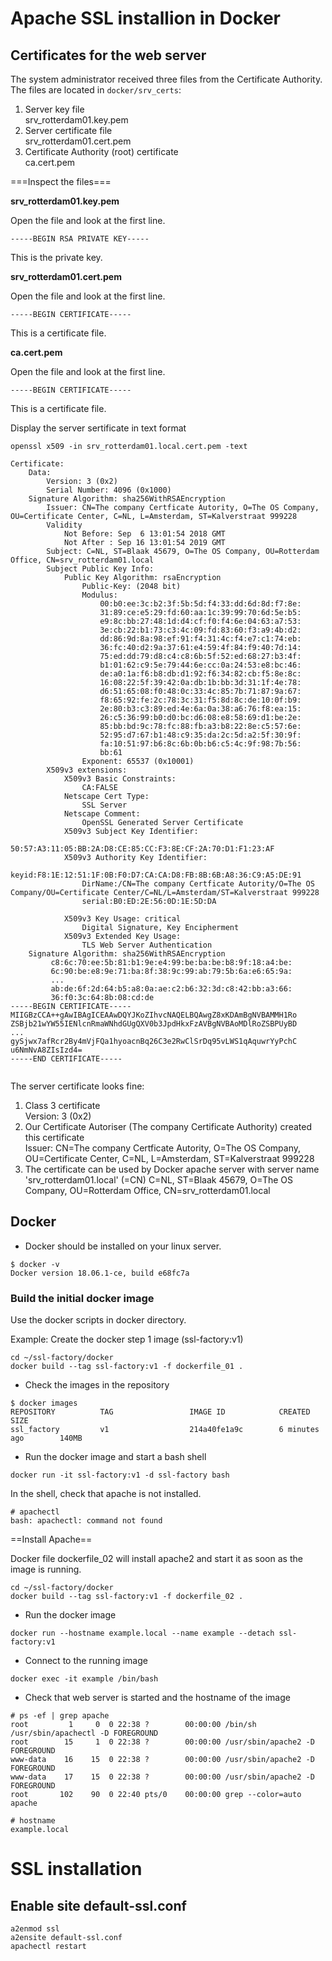 # Apache SSL installion in Docker

## Certificates for the web server

The system administrator received three files from the Certificate Authority. The files are located in `docker/srv_certs`:

1. Server key file  
   srv_rotterdam01.key.pem
2. Server certificate file  
   srv_rotterdam01.cert.pem
3. Certificate Authority (root) certificate  
   ca.cert.pem


===Inspect the files===

**srv_rotterdam01.key.pem**  

Open the file and look at the first line.
```  
-----BEGIN RSA PRIVATE KEY-----
```  

This is the private key.


**srv_rotterdam01.cert.pem**  

Open the file and look at the first line.

```  
-----BEGIN CERTIFICATE-----
```  

This is a certificate file.

**ca.cert.pem**

Open the file and look at the first line.

```  
-----BEGIN CERTIFICATE-----
```  

This is a certificate file.

Display the server sertificate in text format

`openssl x509 -in srv_rotterdam01.local.cert.pem -text`

```  
Certificate:
    Data:
        Version: 3 (0x2)
        Serial Number: 4096 (0x1000)
    Signature Algorithm: sha256WithRSAEncryption
        Issuer: CN=The company Certficate Autority, O=The OS Company, OU=Certificate Center, C=NL, L=Amsterdam, ST=Kalverstraat 999228
        Validity
            Not Before: Sep  6 13:01:54 2018 GMT
            Not After : Sep 16 13:01:54 2019 GMT
        Subject: C=NL, ST=Blaak 45679, O=The OS Company, OU=Rotterdam Office, CN=srv_rotterdam01.local
        Subject Public Key Info:
            Public Key Algorithm: rsaEncryption
                Public-Key: (2048 bit)
                Modulus:
                    00:b0:ee:3c:b2:3f:5b:5d:f4:33:dd:6d:8d:f7:8e:
                    31:89:ce:e5:29:fd:60:aa:1c:39:99:70:6d:5e:b5:
                    e9:8c:bb:27:48:1d:d4:cf:f0:f4:6e:04:63:a7:53:
                    3e:cb:22:b1:73:c3:4c:09:fd:83:60:f3:a9:4b:d2:
                    dd:86:9d:8a:98:ef:91:f4:31:4c:f4:e7:c1:74:eb:
                    36:fc:40:d2:9a:37:61:e4:59:4f:84:f9:40:7d:14:
                    75:ed:dd:79:d8:c4:c8:6b:5f:52:ed:68:27:b3:4f:
                    b1:01:62:c9:5e:79:44:6e:cc:0a:24:53:e8:bc:46:
                    de:a0:1a:f6:b8:db:d1:92:f6:34:82:cb:f5:8e:8c:
                    16:08:22:5f:39:42:0a:db:1b:bb:3d:31:1f:4e:78:
                    d6:51:65:08:f0:48:0c:33:4c:85:7b:71:87:9a:67:
                    f8:65:92:fe:2c:78:3c:31:f5:8d:8c:de:10:0f:b9:
                    2e:80:b3:c3:89:ed:4e:6a:0a:38:a6:76:f8:ea:15:
                    26:c5:36:99:b0:d0:bc:d6:08:e8:58:69:d1:be:2e:
                    85:bb:bd:9c:78:fc:88:fb:a3:b8:22:8e:c5:57:6e:
                    52:95:d7:67:b1:48:c9:35:da:2c:5d:a2:5f:30:9f:
                    fa:10:51:97:b6:8c:6b:0b:b6:c5:4c:9f:98:7b:56:
                    bb:61
                Exponent: 65537 (0x10001)
        X509v3 extensions:
            X509v3 Basic Constraints: 
                CA:FALSE
            Netscape Cert Type: 
                SSL Server
            Netscape Comment: 
                OpenSSL Generated Server Certificate
            X509v3 Subject Key Identifier: 
                50:57:A3:11:05:BB:2A:D8:CE:85:CC:F3:8E:CF:2A:70:D1:F1:23:AF
            X509v3 Authority Key Identifier: 
                keyid:F8:1E:12:51:1F:0B:F0:D7:CA:CA:D8:FB:8B:6B:A8:36:C9:A5:DE:91
                DirName:/CN=The company Certficate Autority/O=The OS Company/OU=Certificate Center/C=NL/L=Amsterdam/ST=Kalverstraat 999228
                serial:B0:ED:2E:56:0D:1E:5D:DA

            X509v3 Key Usage: critical
                Digital Signature, Key Encipherment
            X509v3 Extended Key Usage: 
                TLS Web Server Authentication
    Signature Algorithm: sha256WithRSAEncryption
         c8:6c:70:ee:5b:81:b1:9e:e4:99:be:ba:be:b8:9f:18:a4:be:
         6c:90:be:e8:9e:71:ba:8f:38:9c:99:ab:79:5b:6a:e6:65:9a:
		 ...
         ab:de:6f:2d:64:b5:a8:0a:ae:c2:b6:32:3d:c8:42:bb:a3:66:
         36:f0:3c:64:8b:08:cd:de
-----BEGIN CERTIFICATE-----
MIIGBzCCA++gAwIBAgICEAAwDQYJKoZIhvcNAQELBQAwgZ8xKDAmBgNVBAMMH1Ro
ZSBjb21wYW55IENlcnRmaWNhdGUgQXV0b3JpdHkxFzAVBgNVBAoMDlRoZSBPUyBD
...
gySjwx7afRcr2By4mVjFQa1hyoacnBq26C3e2RwClSrDq95vLWS1qAquwrYyPchC
u6NmNvA8ZIsIzd4=
-----END CERTIFICATE-----


```  
The server certificate looks fine:

1. Class 3 certificate  
   Version: 3 (0x2)
2. Our Certificate Autoriser (The company Certificate Authority) created this certificate  
   Issuer: CN=The company Certficate Autority, O=The OS Company, OU=Certificate Center, C=NL, L=Amsterdam, ST=Kalverstraat 999228
3. The certificate can be used by Docker apache server with server name 'srv_rotterdam01.local'  (=CN)
   C=NL, ST=Blaak 45679, O=The OS Company, OU=Rotterdam Office, CN=srv_rotterdam01.local




## Docker

* Docker should be installed on your linux server.

```
$ docker -v
Docker version 18.06.1-ce, build e68fc7a
```

### Build the initial docker image

Use the docker scripts in docker directory.

Example: Create the docker step 1 image (ssl-factory:v1)

```
cd ~/ssl-factory/docker
docker build --tag ssl-factory:v1 -f dockerfile_01 .
```

* Check the images in the repository

```
$ docker images
REPOSITORY          TAG                 IMAGE ID            CREATED             SIZE
ssl_factory         v1                  214a40fe1a9c        6 minutes ago        140MB
```

* Run the docker image and start a bash shell

```
docker run -it ssl-factory:v1 -d ssl-factory bash
```

In the shell, check that apache is not installed.

```
# apachectl
bash: apachectl: command not found
```
==Install Apache==

Docker file dockerfile_02 will install apache2 and start it as soon as the image is running.
```
cd ~/ssl-factory/docker
docker build --tag ssl-factory:v1 -f dockerfile_02 .
```

* Run the docker image

```
docker run --hostname example.local --name example --detach ssl-factory:v1
```

* Connect to the running image

```
docker exec -it example /bin/bash
```

* Check that web server is started and the hostname of the image

```
# ps -ef | grep apache
root         1     0  0 22:38 ?        00:00:00 /bin/sh /usr/sbin/apachectl -D FOREGROUND
root        15     1  0 22:38 ?        00:00:00 /usr/sbin/apache2 -D FOREGROUND
www-data    16    15  0 22:38 ?        00:00:00 /usr/sbin/apache2 -D FOREGROUND
www-data    17    15  0 22:38 ?        00:00:00 /usr/sbin/apache2 -D FOREGROUND
root       102    90  0 22:40 pts/0    00:00:00 grep --color=auto apache

# hostname
example.local

```

# SSL installation 

## Enable site default-ssl.conf

```
a2enmod ssl
a2ensite default-ssl.conf
apachectl restart
```
